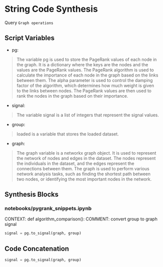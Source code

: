 # String Code Synthesis
Query `Graph operations`
## Script Variables
- pg:<br>
>The variable pg is used to store the PageRank values of each node in the graph. It is a dictionary where the keys are the nodes and the values are the PageRank values. The PageRank algorithm is used to calculate the importance of each node in the graph based on the links between them. The alpha parameter is used to control the damping factor of the algorithm, which determines how much weight is given to the links between nodes. The PageRank values are then used to rank the nodes in the graph based on their importance.
- signal:<br>
>The variable signal is a list of integers that represent the signal values.
- group:<br>
>loaded is a variable that stores the loaded dataset.
- graph:<br>
>The graph variable is a networkx graph object. It is used to represent the network of nodes and edges in the dataset. The nodes represent the individuals in the dataset, and the edges represent the connections between them. The graph is used to perform various network analysis tasks, such as finding the shortest path between two nodes, or identifying the most important nodes in the network.
## Synthesis Blocks
### notebooks/pygrank_snippets.ipynb
CONTEXT: def algorithm_comparison(): COMMENT: convert group to graph signal
```python
signal = pg.to_signal(graph, group)
```

## Code Concatenation
```python
signal = pg.to_signal(graph, group)
```
